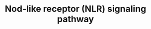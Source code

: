 ---
annotations:
- type: Pathway Ontology
  value: signaling pathway
- type: Pathway Ontology
  value: signaling pathway pertinent to immunity
authors:
- MaintBot
- AlexanderPico
- Egonw
- Elisa
- Eweitz
- Finterly
description: Mammalian cells have evolved a set of specialized pattern recognition-molecules
  (PRMs) to detect conserved molecular motifs present on pathogens known as pathogen-associated-molecular-patterns
  (PAMPs). NLR proteins (alternatively named NBD-LRR or CATERPILLER) represent one
  subclass of PRMs that have recently attracted much attention. Their cytoplasmic
  location differs from the classical PRMs which are mostly membrane spanning receptors
  (such as the Toll-like-receptors (TLRs) or lectins) and accordingly NLRs were proposed
  to be activated mainly by intracellular bacterial pathogens.
last-edited: 2021-07-21
organisms:
- Gallus gallus
redirect_from:
- /index.php/Pathway:WP799
- /instance/WP799
schema-jsonld:
- '@context': https://schema.org/
  '@id': https://wikipathways.github.io/pathways/WP799.html
  '@type': Dataset
  creator:
    '@type': Organization
    name: WikiPathways
  description: Mammalian cells have evolved a set of specialized pattern recognition-molecules
    (PRMs) to detect conserved molecular motifs present on pathogens known as pathogen-associated-molecular-patterns
    (PAMPs). NLR proteins (alternatively named NBD-LRR or CATERPILLER) represent one
    subclass of PRMs that have recently attracted much attention. Their cytoplasmic
    location differs from the classical PRMs which are mostly membrane spanning receptors
    (such as the Toll-like-receptors (TLRs) or lectins) and accordingly NLRs were
    proposed to be activated mainly by intracellular bacterial pathogens.
  keywords:
  - EPHB2
  - MAPK8
  - CARD
  - RCJMB04_19h23
  - TriDAP
  - ERBB2IP
  - MAPK
  - MAP3K7
  - IKBKB
  - CD40
  - NEMO
  - MDP
  - DAMPS
  - RelA
  license: CC0
  name: Nod-like receptor (NLR) signaling pathway
seo: CreativeWork
title: Nod-like receptor (NLR) signaling pathway
wpid: WP799
---